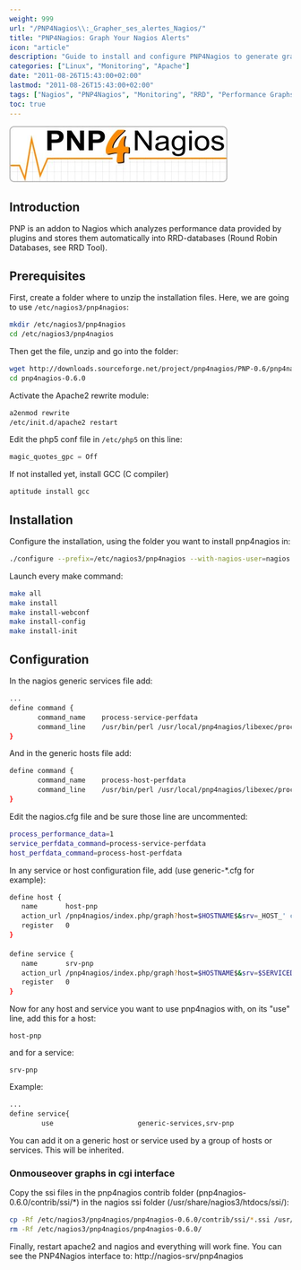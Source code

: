 ```yaml
---
weight: 999
url: "/PNP4Nagios\\:_Grapher_ses_alertes_Nagios/"
title: "PNP4Nagios: Graph Your Nagios Alerts"
icon: "article"
description: "Guide to install and configure PNP4Nagios to generate graphs from Nagios performance data"
categories: ["Linux", "Monitoring", "Apache"]
date: "2011-08-26T15:43:00+02:00"
lastmod: "2011-08-26T15:43:00+02:00"
tags: ["Nagios", "PNP4Nagios", "Monitoring", "RRD", "Performance Graphs"]
toc: true
---
```


![PNP4Nagios](/images/pnp4nagios_logo.jpg)

## Introduction

PNP is an addon to Nagios which analyzes performance data provided by plugins and stores them automatically into RRD-databases (Round Robin Databases, see RRD Tool).

## Prerequisites

First, create a folder where to unzip the installation files. Here, we are going to use `/etc/nagios3/pnp4nagios`:

```bash
mkdir /etc/nagios3/pnp4nagios
cd /etc/nagios3/pnp4nagios
```

Then get the file, unzip and go into the folder:

```bash
wget http://downloads.sourceforge.net/project/pnp4nagios/PNP-0.6/pnp4nagios-0.6.0.tar.gz?use_mirror=freefr
cd pnp4nagios-0.6.0
```

Activate the Apache2 rewrite module:

```bash
a2enmod rewrite
/etc/init.d/apache2 restart
```

Edit the php5 conf file in `/etc/php5` on this line:

```php
magic_quotes_gpc = Off
```

If not installed yet, install GCC (C compiler)

```bash
aptitude install gcc
```

## Installation

Configure the installation, using the folder you want to install pnp4nagios in:

```bash
./configure --prefix=/etc/nagios3/pnp4nagios --with-nagios-user=nagios --with-nagios-group=nagios
```

Launch every make command:

```bash
make all
make install
make install-webconf
make install-config
make install-init
```

## Configuration

In the nagios generic services file add:

```bash
...
define command {
       command_name    process-service-perfdata
       command_line    /usr/bin/perl /usr/local/pnp4nagios/libexec/process_perfdata.pl
}
```

And in the generic hosts file add:

```bash
define command {
       command_name    process-host-perfdata
       command_line    /usr/bin/perl /usr/local/pnp4nagios/libexec/process_perfdata.pl -d HOSTPERFDATA
}
```

Edit the nagios.cfg file and be sure those line are uncommented:

```bash
process_performance_data=1
service_perfdata_command=process-service-perfdata
host_perfdata_command=process-host-perfdata
```

In any service or host configuration file, add (use generic-*.cfg for example):

```bash
define host {
   name       host-pnp
   action_url /pnp4nagios/index.php/graph?host=$HOSTNAME$&srv=_HOST_' class='tips' rel='/pnp4nagios/index.php/popup?host=$HOSTNAME$&srv=_HOST_
   register   0
}

define service {
   name       srv-pnp
   action_url /pnp4nagios/index.php/graph?host=$HOSTNAME$&srv=$SERVICEDESC$' class='tips' rel='/pnp4nagios/index.php/popup?host=$HOSTNAME$&srv=$SERVICEDESC$
   register   0
}
```

Now for any host and service you want to use pnp4nagios with, on its "use" line, add this for a host:

```
host-pnp
```

and for a service:

```
srv-pnp
```

Example:

```bash
...
define service{
        use                     generic-services,srv-pnp
```

You can add it on a generic host or service used by a group of hosts or services. This will be inherited.

### Onmouseover graphs in cgi interface

Copy the ssi files in the pnp4nagios contrib folder (pnp4nagios-0.6.0/contrib/ssi/*) in the nagios ssi folder (/usr/share/nagios3/htdocs/ssi/):

```bash
cp -Rf /etc/nagios3/pnp4nagios/pnp4nagios-0.6.0/contrib/ssi/*.ssi /usr/share/nagios3/htdocs/ssi/
rm -Rf /etc/nagios3/pnp4nagios/pnp4nagios-0.6.0/
```

Finally, restart apache2 and nagios and everything will work fine. You can see the PNP4Nagios interface to: http://nagios-srv/pnp4nagios